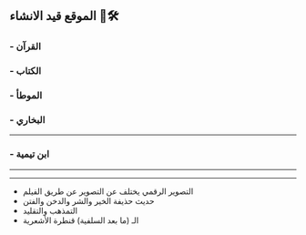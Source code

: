 ## الموقع قيد الانشاء 🚧🛠️

### - القرآن
### - الكتاب
### - الموطأ
### - البخاري
***
### - ابن تيمية

***

*** 

- التصوير الرقمي يختلف عن التصوير عن طريق الفيلم
- حديث حذيفة الخير والشر والدخن والفتن
- التمذهب والتقليد 
- الـ (ما بعد السلفية) قنطرة الأشعرية
